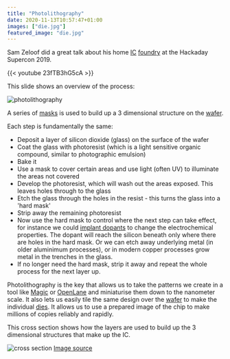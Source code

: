 ```yaml
---
title: "Photolithography"
date: 2020-11-13T10:57:47+01:00
images: ["die.jpg"]
featured_image: "die.jpg"
---
```


Sam Zeloof did a great talk about his home [IC](/terminology) [foundry](/terminology/foundry) at the Hackaday Supercon 2019.

{{< youtube 23fTB3hG5cA >}}

This slide shows an overview of the process:

![photolithography](/photolithography.png)

A series of [masks](/terminology/maskset) is used to build up a 3 dimensional structure on the [wafer](/terminology/wafer).

Each step is fundamentally the same:

* Deposit a layer of silicon dioxide (glass) on the surface of the wafer
* Coat the glass with photoresist (which is a light sensitive organic compound, similar to photographic emulsion)
* Bake it
* Use a mask to cover certain areas and use light (often UV) to illuminate the areas not covered
* Develop the photoresist, which will wash out the areas exposed. This leaves holes through to the glass
* Etch the glass through the holes in the resist - this turns the glass into a 'hard mask'
* Strip away the remaining photoresist
* Now use the hard mask to control where the next step can take effect, for instance we could [implant dopants](/terminology/doping) to change the electrochemical properties. The dopant will reach the silicon beneath only where there are holes in the hard mask. Or we can etch away underlying metal (in older aluminimum processes), or in modern copper processes grow metal in the trenches in the glass.
* If no longer need the hard mask, strip it away and repeat the whole process for the next layer up.

Photolithography is the key that allows us to take the patterns we create in a tool like [Magic](/terminology/magic) or [OpenLane](/terminology/openlane) and miniaturise them down to the nanometer scale. It also lets us easily tile the same design over the [wafer](/terminology/wafer) to make the individual [dies](/terminology/die). It allows us to use a prepared image of the chip to make millions of copies reliably and rapidly.

This cross section shows how the layers are used to build up the 3 dimensional structures that make up the IC.

![cross section](/ic-cross-section.jpeg) [Image source](https://twitter.com/reivilo_t/status/1324402794783215616/photo/1)
